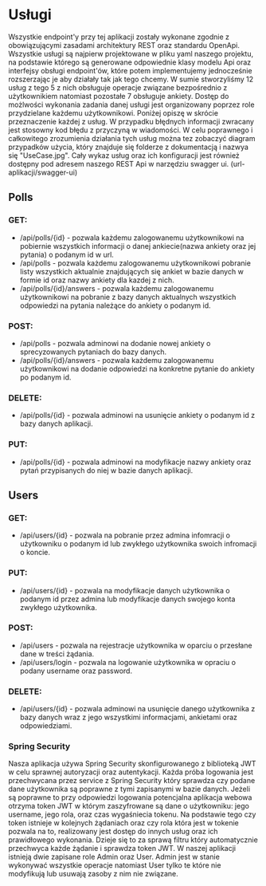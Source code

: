 # Usługi
Wszystkie endpoint'y przy tej aplikacji zostały wykonane zgodnie z obowiązującymi zasadami architektury REST oraz standardu OpenApi. Wszystkie usługi są najpierw projektowane w pliku yaml naszego projektu, na podstawie którego są generowane odpowiednie klasy modelu Api oraz interfejsy obsługi endpoint'ów, które potem implementujemy jednocześnie rozszerzając je aby działały tak jak tego chcemy. W sumie stworzyliśmy 12 usług z tego 5 z nich obsługuje operacje związane bezpośrednio z użytkownikiem natomiast pozostałe 7 obsługuje ankiety. Dostęp do możlwości wykonania zadania danej usługi jest organizowany poprzez role przydzielane każdemu użytkownikowi. Poniżej opiszę w skrócie przeznaczenie każdej z usług. W przypadku błędnych informacji zwracany jest stosowny kod błędu z przyczyną w wiadomości. W celu poprawnego i całkowitego zrozumienia działania tych usług można tez zobaczyć diagram przypadków użycia, który znajduje się folderze z dokumentacją i nazwya się "UseCase.jpg". Cały wykaz usług oraz ich konfiguracji jest również dostępny pod adresem naszego REST Api w narzędziu swagger ui. (url-aplikacji/swagger-ui)
## Polls
### GET:
- /api/polls/{id} - pozwala każdemu zalogowanemu użytkownikowi na pobiernie wszystkich informacji o danej ankiecie(nazwa ankiety oraz jej pytania) o podanym id w url.
- /api/polls - pozwala każdemu zalogowanemu użytkownikowi pobranie listy wszystkich aktualnie znajdujących się ankiet w bazie danych w formie id oraz nazwy ankiety dla kazdej z nich.
- /api/polls/{id}/answers - pozwala każdemu zalogowanemu użytkownikowi na pobranie z bazy danych aktualnych wszystkich odpowiedzi na pytania należące do ankiety o podanym id.
### POST:
- /api/polls - pozwala adminowi na dodanie nowej ankiety o sprecyzowanych pytaniach do bazy danych.
- /api/polls/{id}/answers - pozwala każdemu zalogowanemu użytkownikowi na dodanie odpowiedzi na konkretne pytanie do ankiety po podanym id.
### DELETE:
- /api/polls/{id} - pozwala adminowi na usunięcie ankiety o podanym id z bazy danych aplikacji.
### PUT:
- /api/polls/{id} - pozwala adminowi na modyfikacje nazwy ankiety oraz pytań przypisanych do niej w bazie danych aplikacji.
## Users
### GET:
- /api/users/{id} - pozwala na pobranie przez admina infomracji o użytkowniku o podanym id lub zwykłego użytkownika swoich infromacji o koncie.
### PUT:
- /api/users/{id} - pozwala na modyfikacje danych użytkownika o podanym id przez admina lub modyfikacje danych swojego konta zwykłego użytkownika.
### POST:
- /api/users - pozwala na rejestracje użytkownika w oparciu o przesłane dane w treści żądania.
- /api/users/login - pozwala na logowanie użytkownika w opraciu o podany username oraz password.
### DELETE:
- /api/users/{id} - pozwala adminowi na usunięcie danego użytkownika z bazy danych wraz z jego wszystkimi informacjami, ankietami oraz odpowiedziami.
### Spring Security
Nasza aplikacja używa Spring Security skonfigurowanego z biblioteką JWT w celu sprawnej autoryzacji oraz autentykacji. Każda próba logowania jest przechwycana przez service z Spring Security który sprawdza czy podane dane użytkownika są poprawne z tymi zapisanymi w bazie danych. Jeżeli są poprawne to przy odpowiedzi logowania potencjalna aplikacja webowa otrzyma token JWT w którym zaszyfrowane są dane o użytkowniku: jego username, jego rola, oraz czas wygaśniecia tokenu. Na podstawie tego czy token istnieje w kolejnych żądaniach oraz czy rola która jest w tokenie pozwala na to, realizowany jest dostęp do innych usług oraz ich prawidłowego wykonania. Dzieje się to za sprawą filtru który automatycznie przechwyca każde żądanie i sprawdza token JWT. W naszej aplikacji istnieją dwie zapisane role Admin oraz User. Admin jest w stanie wykonywać wszystkie operacje natomiast User tylko te które nie modyfikują lub usuwają zasoby z nim nie związane.
